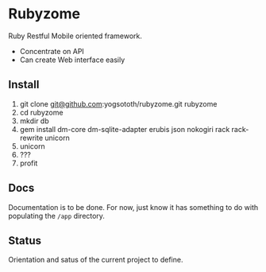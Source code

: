 # Rubyzome

Ruby Restful Mobile oriented framework.

- Concentrate on API
- Can create Web interface easily


## Install

1. git clone git@github.com:yogsototh/rubyzome.git rubyzome
2. cd rubyzome
3. mkdir db
4. gem install dm-core dm-sqlite-adapter erubis json nokogiri rack rack-rewrite unicorn
5. unicorn
6. ???
7. profit

## Docs

Documentation is to be done.
For now, just know it has something to do with populating the `/app` directory.

## Status

Orientation and satus of the current project to define.
